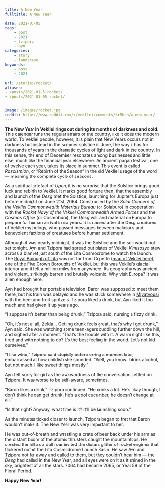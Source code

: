 ```yaml
---
title: A New Year
fulltitle: A New Year

date: 2021-01-05
tags:
    - post
    - 2021
    - tzipora
    - ayn
categories:
    - story
    - landscape
keywords:
    - post
    - 2021
    
url: /stories/rocket/
aliases:
- /posts/2021-01-5-rocket/
- /posts/2021-01-05-rocket/

    
image: /images/rocket.jpg
reddit: https://www.reddit.com/r/vekllei/comments/kr5hch/a_new_year/
---
```


**The New Year in Vekllei rings out during its months of darkness and cold**. This calendar runs the regular affairs of the country, like it does the modern world. To Vekllei people, however, it is plain that New Years occurs not in darkness but instead in the summer solstice in June, the way it has for thousands of years in the dramatic cycles of light and dark in the country. In this sense, the end of December resonates among businesses and little else, much like the financial year elsewhere. An ancient pagan festival, one of twelve each year, takes its place in summer. This event is called *Rascismion*, or “Rebirth of the Season” in the old Vekllei usage of the word — meaning the complete cycle of seasons.

As a spiritual artefact of *Upen*, it is no surprise that the Solstice brings good luck and rebirth to Vekllei. It marks good fortune then, that the assembly and launch of the *Desg* met the Solstice, launching for Jupiter’s Europa just before midnight on June 21st, 2064. Constructed by the *Solar Concern of the Vekllei Commonwealth Materials Bureau* (or Solaburo) in cooperation with the *Rocket Navy of the Vekllei Commonwealth Armed Forces* and the *Cosmos Office* (or Cosmoburo), the *Desg* will land material on Europa to prepare for human arrival in six years. It is named after the Desg creatures of Vekllei mythology, who passed messages between malicious and benevolent factions of creatures before human settlement.

Although it was nearly midnight, it was the Solstice and the sun would not set tonight. Ayn and Tzipora had spread out plates of Vekllei *Kimisosyo* stew across a blanket just south of the Lita Cosmodrome to watch the launch. The [Royal Borough of Lita](/factbook/landscape/boroughs/lita) was not far from Copette ([map of Vekllei here](https://millmint.net/images/railmap.jpg)), one of the Five Crown Boroughs of Vekllei, but this was Vekllei’s glacial interior and it felt a million miles from anywhere. Its geography was ancient and violent, strikingly barren and brutally volcanic. Why visit Europa? It was alien enough here.

Ayn had brought her portable television. Baron was supposed to meet them there, but his train was delayed and he was stuck somewhere in [Miyatvousi](/factbook/landscape/boroughs/miyatvousi/) with the beer and fruit spritzers. Tzipora liked a drink, but Ayn liked it too much and had given it up years ago.

“I suppose it’s better than being drunk,” Tzipora said, nursing a fizzy drink.

“Oh, it’s not at all, Zelda… Getting drunk feels great, that’s why I got drunk,” Ayn said. She was watching some teen-agers cuddling further down the hill, and sighed after a moment. “That’s the trouble with it. A warm night like this, tired and with nothing to do? It’s the best feeling in the world. Let’s not kid ourselves.”

“I like wine,” Tzipora said stupidly before erring a moment later, embarrassed at how childish she sounded. “Well, you know. I drink alcohol, but not much. I like sweet things mostly.”

Ayn felt sorry for girl as the awkwardness of the conversation settled on Tzipora. It was worse to be self-aware, sometimes.

“Baron likes a drink,” Tzipora continued. “He drinks a lot. He’s okay though, I don’t think he can get drunk. He’s a cool cucumber, he doesn’t change at all.”

“Is that right? Anyway, what time is it? It’ll be launching soon.”

As the minutes ticked closer to launch, Tzipora began to fret that Baron wouldn’t make it. The New Year was very important to her.

He was out-of-breath and wrestling a crate of beer back under his arm as the distant boom of the atomic thrusters caught the mountaintops. He crested the hill as a dull roar invited the distant glitter of rocket engines that flickered out of the Lita Cosmodrome Launch Basin. He saw Ayn and Tzipora not far away and called to them, but they couldn’t hear him — the *Desg* had called in the New Year, and all eyes were on it as it shined in the sky, brightest of all the stars. 2064 had became 2065, or Year 59 of the Floral Period.

**Happy New Year!**

